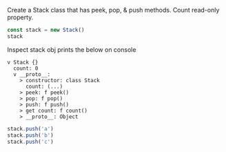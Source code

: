 Create a Stack class that has peek, pop, & push methods. Count read-only property.

```js
const stack = new Stack()
stack
```

Inspect stack obj prints the below on console

```
v Stack {}
  count: 0
  v __proto__:
    > constructor: class Stack
      count: (...)
    > peek: f peek()
    > pop: f pop()
    > push: f push()
    > get count: f count()
    > __proto__: Object
```

```js
stack.push('a')
stack.push('b')
stack.push('c')
```
